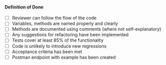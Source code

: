 #### Definition of Done

- [ ] Reviewer can follow the flow of the code
- [ ] Variables, methods are named properly and clearly
- [ ] Methods are documented using comments (where not self-explanatory)
- [ ] Any suggestions for refactoring have been implemented
- [ ] Tests cover at least 85% of the functionality
- [ ] Code is unlikely to introduce new regressions
- [ ] Acceptance criteria has been met
- [ ] Postman endpoint with example has been created
